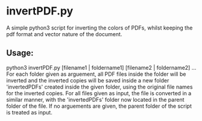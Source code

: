 # invertPDF.py
A simple python3 script for inverting the colors of PDFs, whilst keeping the pdf format and vector nature of the document.

## Usage:
python3 invertPDF.py [filename1 | foldername1] [filename2 | foldername2] ...\
For each folder given as arguement, all PDF files inside the folder will be inverted and the inverted copies will be saved
inside a new folder 'invertedPDFs' created inside the given folder, using the original file names for the inverted copies.
For all files given as input, the file is converted in a similar manner, with the 'invertedPDFs' folder now located in the
parent folder of the file. If no arguements are given, the parent folder of the script is treated as input.

